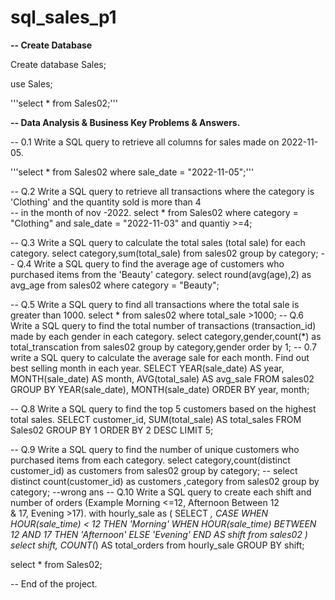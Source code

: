 # sql_sales_p1
**-- Create Database**


Create database Sales;

use Sales;

'''select * from Sales02;'''



**-- Data Analysis & Business Key Problems & Answers.**


-- 0.1 Write a SQL query to retrieve all columns for sales made on 2022-11-05.

 '''select * 
 from Sales02 
 where sale_date = "2022-11-05";'''


-- Q.2 Write a SQL query to retrieve all transactions where the category is 'Clothing' and the quantity sold is more than 4  
--   in the month of nov -2022.
 select 
 *
 from Sales02 
 where category = "Clothing" 
 and sale_date = "2022-11-03"
 and quantiy >=4;

-- Q.3 Write a SQL query to calculate the total sales (total sale) for each category.
select category,sum(total_sale) from sales02 group by category;
-- Q.4 Write a SQL query to find the average age of customers who purchased items from the 'Beauty' category.
select round(avg(age),2) as avg_age from sales02 where category = "Beauty";

-- Q.5 Write a SQL query to find all transactions where the total sale is greater than 1000.
select * from sales02 where total_sale >1000;
-- Q.6 Write a SQL query to find the total number of transactions (transaction_id) made by each gender in each category.
select category,gender,count(*) as total_transcation from sales02 group by category,gender order by 1;
-- 0.7 write a SQL query to calculate the average sale for each month. Find out best selling month in each year.
SELECT 
    YEAR(sale_date) AS year,
    MONTH(sale_date) AS month,
    AVG(total_sale) AS avg_sale
FROM sales02
GROUP BY YEAR(sale_date), MONTH(sale_date)
ORDER BY year, month;

-- Q.8 Write a SQL query to find the top 5 customers based on the highest total sales.
SELECT 
    customer_id,
    SUM(total_sale) AS total_sales
FROM Sales02
GROUP BY 1
ORDER BY 2 DESC
LIMIT 5;

-- Q.9 Write a SQL query to find the number of unique customers who purchased items from each category.
select category,count(distinct customer_id) as customers from sales02 group by category;
-- select distinct count(customer_id) as customers ,category from sales02 group by category; --wrong ans
-- Q.10 Write a SQL query to create each shift and number of orders (Example Morning <=12, Afternoon Between 12 & 17, Evening >17).
with hourly_sale
as 
(
SELECT *,
    CASE 
        WHEN HOUR(sale_time) < 12 THEN 'Morning'
        WHEN HOUR(sale_time) BETWEEN 12 AND 17 THEN 'Afternoon'
        ELSE 'Evening'
    END AS shift
    from sales02
)
select shift,
    COUNT(*) AS total_orders
from hourly_sale
GROUP BY shift;


select * from Sales02;

-- End of the project.


